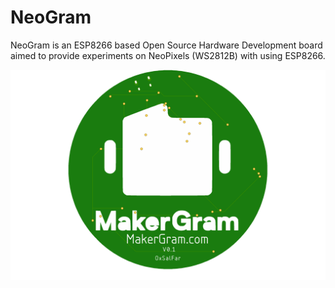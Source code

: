 # NeoGram
NeoGram is an ESP8266 based Open Source Hardware  Development board aimed to provide experiments on NeoPixels (WS2812B) with using ESP8266. 

![NeoGram](res/img/board_top.png)




